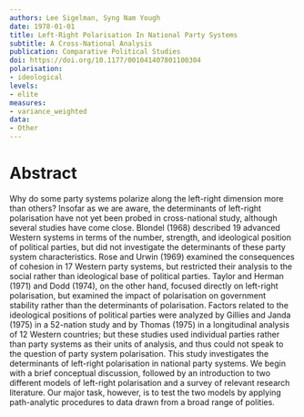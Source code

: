 ```yaml
---
authors: Lee Sigelman, Syng Nam Yough
date: 1978-01-01
title: Left-Right Polarisation In National Party Systems
subtitle: A Cross-National Analysis
publication: Comparative Political Studies
doi: https://doi.org/10.1177/001041407801100304
polarisation: 
- ideological
levels: 
- elite
measures: 
- variance_weighted
data: 
- Other
---
```


# Abstract
Why do some party systems polarize along the left-right dimension more than others? Insofar as we are aware, the determinants of left-right polarisation have not yet been probed in cross-national study, although several studies have come close. Blondel (1968) described 19 advanced Western systems in terms of the number, strength, and ideological position of political parties, but did not investigate the determinants of these party system characteristics. Rose and Urwin (1969) examined the consequences of cohesion in 17 Western party systems, but restricted their analysis to the social rather than ideological base of political parties. Taylor and Herman (1971) and Dodd (1974), on the other hand, focused directly on left-right polarisation, but examined the impact of polarisation on government stability rather than the determinants of polarisation. Factors related to the ideological positions of political parties were analyzed by Gillies and Janda (1975) in a 52-nation study and by Thomas (1975) in a longitudinal analysis of 12 Western countries; but these studies used individual parties rather than party systems as their units of analysis, and thus could not speak to the question of party system polarisation. This study investigates the determinants of left-right polarisation in national party systems. We begin with a brief conceptual discussion, followed by an introduction to two different models of left-right polarisation and a survey of relevant research literature. Our major task, however, is to test the two models by applying path-analytic procedures to data drawn from a broad range of polities.